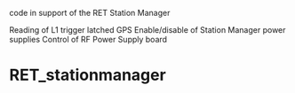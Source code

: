 code in support of the RET Station Manager

Reading of L1 trigger latched GPS
Enable/disable of Station Manager power supplies
Control of RF Power Supply board

# RET_stationmanager

